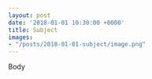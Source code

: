 ```yaml
---
layout: post
date: '2018-01-01 10:30:00 +0000'
title: Subject
images:
- "/posts/2018-01-01-subject/image.png"
---
```

Body
